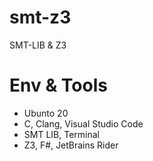 # smt-z3
SMT-LIB &amp; Z3

# Env & Tools
- Ubunto 20
- C, Clang, Visual Studio Code
- SMT LIB, Terminal
- Z3, F#, JetBrains Rider
